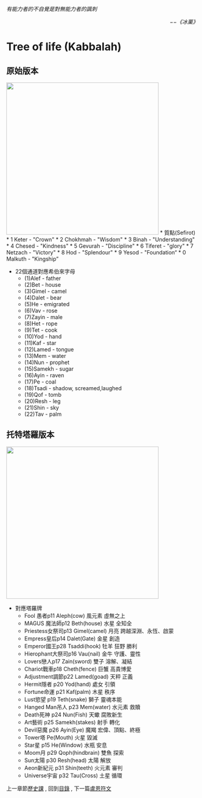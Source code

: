 *有能力者的不自覺是對無能力者的諷刺*  
<p align="right"><i>−−《冰菓》</i></p>

# Tree of life (Kabbalah)

## 原始版本
<img src="https://github.com/PartiallyOrderedMagic/PartiallyOrderedMagic.github.io/raw/master/Setting/Ch2/Kabbalah/Kabbalah.svg" Width="400" />  
* 質點(Sefirot)
  * 1 Keter - "Crown"  
  * 2 Chokhmah - "Wisdom"  
  * 3 Binah - "Understanding"  
  * 4 Chesed - "Kindness"  
  * 5 Gevurah - "Discipline"  
  * 6 Tiferet - "glory"  
  * 7 Netzach - "Victory"  
  * 8 Hod - "Splendour"  
  * 9 Yesod - "Foundation“  
  * 0 Malkuth - "Kingship”  

* 22個通道對應希伯來字母
  * (1)Alef - father   
  * (2)Bet - house  
  * (3)Gimel - camel  
  * (4)Dalet - bear  
  * (5)He - emigrated  
  * (6)Vav - rose   
  * (7)Zayin - male  
  * (8)Het - rope  
  * (9)Tet - cook   
  * (10)Yod - hand  
  * (11)Kaf - star  
  * (12)Lamed - tongue  
  * (13)Mem - water  
  * (14)Nun - prophet  
  * (15)Samekh - sugar  
  * (16)Ayin - raven  
  * (17)Pe - coal  
  * (18)Tsadi - shadow, screamed,laughed  
  * (19)Qof - tomb  
  * (20)Resh - leg  
  * (21)Shin - sky  
  * (22)Tav - palm  

## 托特塔羅版本
<img src="https://github.com/PartiallyOrderedMagic/PartiallyOrderedMagic.github.io/raw/master/Setting/Ch2/Kabbalah/Kabbalah-Thoth.svg" Width="400" />  

* 對應塔羅牌
  * Fool 愚者p11 Aleph(cow) 風元素 虛無之上 
  * MAGUS 魔法師p12 Beth(house) 水星 全知全 
  * Priestess女祭司p13 Gimel(camel) 月亮 跨越深淵、永恆、啟蒙
  * Empress皇后p14 Dalet(Gate) 金星 創造
  * Emperor國王p28 Tsaddi(hook) 牡羊 狂野 勝利
  * Hierophant大祭司p16 Vau(nail) 金牛 守護、靈性
  * Lovers戀人p17 Zain(sword) 雙子 溶解、凝結
  * Chariot戰車p18 Cheth(fence) 巨蟹 高貴博愛
  * Adjustment調節p22 Lamed(goad) 天秤 正義
  * Hermit隱者 p20 Yod(hand) 處女 引領
  * Fortune命運 p21 Kaf(palm) 木星 秩序
  * Lust慾望 p19 Teth(snake) 獅子 靈魂本能
  * Hanged Man吊人 p23 Mem(water) 水元素 救贖
  * Death死神 p24 Nun(Fish) 天蠍 腐敗新生
  * Art藝術 p25 Samekh(stakes) 射手 轉化
  * Devil惡魔 p26 Ayin(Eye) 魔羯 宏偉、頂點、終極
  * Tower塔  Pe(Mouth) 火星 毀滅
  * Star星 p15 He(Window) 水瓶 安息
  * Moom月 p29 Qoph(hindbrain) 雙魚 探索
  * Sun太陽 p30 Resh(head) 太陽 解放
  * Aeon新紀元 p31 Shin(teeth) 火元素 審判
  * Universe宇宙 p32 Tau(Cross) 土星 循環


上一章節[歷史課](../../Ch1/History) ,
回到[目錄](../../../#ch-2-documentation) ,
下一篇[盧恩符文](../Runes) 

